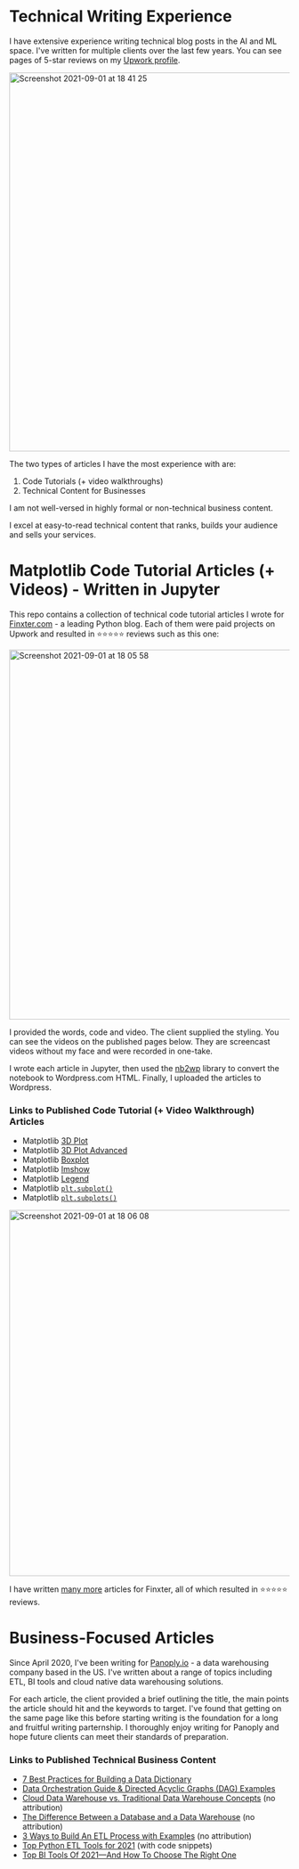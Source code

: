 # Technical Writing Experience

I have extensive experience writing technical blog posts in the AI and ML space. I've written for multiple clients over the last few years. You can see pages of 5-star reviews on my [Upwork profile](https://www.upwork.com/freelancers/~01153ca9fd0099730e).

<img width="680" alt="Screenshot 2021-09-01 at 18 41 25" src="https://user-images.githubusercontent.com/51246969/131710340-87a83dd4-4a6f-49fe-b65e-6af308e2b520.png">

The two types of articles I have the most experience with are:
1. Code Tutorials (+ video walkthroughs)
2. Technical Content for Businesses

I am not well-versed in highly formal or non-technical business content. 

I excel at easy-to-read technical content that ranks, builds your audience and sells your services. 

# Matplotlib Code Tutorial Articles (+ Videos) - Written in Jupyter

This repo contains a collection of technical code tutorial articles I wrote for [Finxter.com](https://blog.finxter.com/) - a leading Python blog. Each of them were paid projects on Upwork and resulted in ⭐⭐⭐⭐⭐ reviews such as this one:

<img width="664" alt="Screenshot 2021-09-01 at 18 05 58" src="https://user-images.githubusercontent.com/51246969/131705518-41ba384e-9cce-4846-b202-2fed0005a6ba.png">

I provided the words, code and video. The client supplied the styling. You can see the videos on the published pages below. They are screencast videos without my face and were recorded in one-take.

I wrote each article in Jupyter, then used the [nb2wp](https://github.com/bennylp/nb2wp) library to convert the notebook to Wordpress.com HTML. Finally, I uploaded the articles to Wordpress.

### Links to Published Code Tutorial (+ Video Walkthrough) Articles

* Matplotlib [3D Plot](https://blog.finxter.com/matplotlib-3d-plot-full/)
* Matplotlib [3D Plot Advanced](https://blog.finxter.com/matplotlib-3d-plot-advanced/)
* Matplotlib [Boxplot](https://blog.finxter.com/matplotlib-boxplot/)
* Matplotlib [Imshow](https://blog.finxter.com/matplotlib-imshow/)
* Matplotlib [Legend](https://blog.finxter.com/matplotlib-legend/)
* Matplotlib [`plt.subplot()`](https://blog.finxter.com/matplotlib-subplot/)
* Matplotlib [`plt.subplots()`](https://blog.finxter.com/matplotlib-subplots/)

<img width="657" alt="Screenshot 2021-09-01 at 18 06 08" src="https://user-images.githubusercontent.com/51246969/131705542-869a51b5-8325-4482-9973-083b10af225c.png">

I have written [many more](https://blog.finxter.com/author/adam) articles for Finxter, all of which resulted in ⭐⭐⭐⭐⭐ reviews. 

# Business-Focused Articles

Since April 2020, I've been writing for [Panoply.io](https://panoply.io/) - a data warehousing company based in the US. I've written about a range of topics including ETL, BI tools and cloud native data warehousing solutions.

For each article, the client provided a brief outlining the title, the main points the article should hit and the keywords to target. I've found that getting on the same page like this before starting writing is the foundation for a long and fruitful writing parternship. I thoroughly enjoy writing for Panoply and hope future clients can meet their standards of preparation.

### Links to Published Technical Business Content

* [7 Best Practices for Building a Data Dictionary](https://blog.panoply.io/data-dictionary-best-practices)
* [Data Orchestration Guide & Directed Acyclic Graphs (DAG) Examples](https://blog.panoply.io/data-orchestration-and-directed-acyclic-graphs)
* [Cloud Data Warehouse vs. Traditional Data Warehouse Concepts](https://panoply.io/data-warehouse-guide/data-warehouse-concepts-traditional-vs-cloud/) (no attribution)
* [The Difference Between a Database and a Data Warehouse](https://panoply.io/data-warehouse-guide/the-difference-between-a-database-and-a-data-warehouse/) (no attribution)
* [3 Ways to Build An ETL Process with Examples](https://panoply.io/data-warehouse-guide/3-ways-to-build-an-etl-process/) (no attribution)
* [Top Python ETL Tools for 2021](https://blog.panoply.io/top-9-python-etl-tools-and-when-to-use-them) (with code snippets)
* [Top BI Tools Of 2021—And How To Choose The Right One](https://blog.panoply.io/top-25-business-intelligence-tools-and-how-to-decide)
